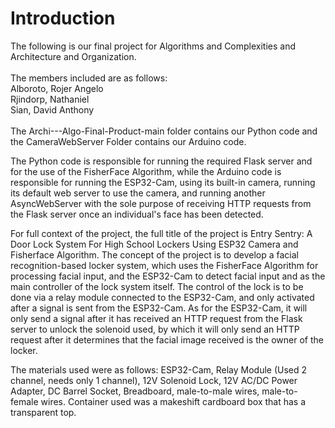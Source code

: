 # Introduction

The following is our final project for Algorithms and Complexities and Architecture and Organization. <br/>
<br/>
The members included are as follows:<br/>
Alboroto, Rojer Angelo <br/>
Rjindorp, Nathaniel <br/>
Sian, David Anthony <br/>
<br/>
The Archi---Algo-Final-Product-main folder contains our Python code and the CameraWebServer Folder contains our Arduino code.

The Python code is responsible for running the required Flask server and for the use of the FisherFace Algorithm, while
the Arduino code is responsible for running the ESP32-Cam, using its built-in camera, running its default web server to use
the camera, and running another AsyncWebServer with the sole purpose of receiving HTTP requests from the Flask server once
an individual's face has been detected.

For full context of the project, the full title of the project is Entry Sentry: A Door Lock System For High School Lockers 
Using ESP32 Camera and Fisherface Algorithm. The concept of the project is to develop a facial recognition-based locker system,
which uses the FisherFace Algorithm for processing facial input, and the ESP32-Cam to detect facial input and as the main controller
of the lock system itself. The control of the lock is to be done via a relay module connected to the ESP32-Cam, and only activated after
a signal is sent from the ESP32-Cam. As for the ESP32-Cam, it will only send a signal after it has received an HTTP request from the Flask
server to unlock the solenoid used, by which it will only send an HTTP request after it determines that the facial image received is the 
owner of the locker.

The materials used were as follows: ESP32-Cam, Relay Module (Used 2 channel, needs only 1 channel), 12V Solenoid Lock, 12V AC/DC Power
Adapter, DC Barrel Socket, Breadboard, male-to-male wires, male-to-female wires. Container used was a makeshift cardboard box that
has a transparent top.
